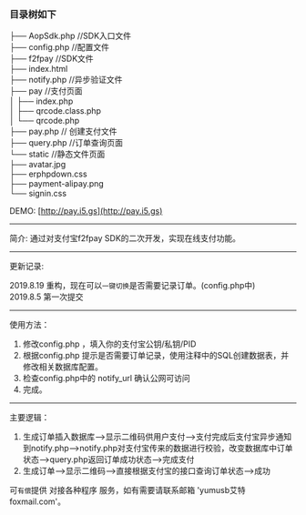 ### 目录树如下  
├── AopSdk.php //SDK入口文件   
├── config.php //配置文件   
├── f2fpay //SDK文件    
├── index.html   
├── notify.php  //异步验证文件    
├── pay //支付页面   
│   ├── index.php   
│   ├── qrcode.class.php   
│   └── qrcode.php   
├── pay.php // 创建支付文件   
├── query.php //订单查询页面   
└── static //静态文件页面   
    ├── avatar.jpg   
    ├── erphpdown.css   
    ├── payment-alipay.png   
    └── signin.css   

DEMO: [http://pay.i5.gs](http://pay.i5.gs)

---

简介: 
通过对支付宝f2fpay SDK的二次开发，实现在线支付功能。

---

更新记录: 

2019.8.19 
重构，现在可以`一键切换`是否需要记录订单。(config.php中)   
2019.8.5 
第一次提交

---

使用方法：
1. 修改config.php ，填入你的支付宝公钥/私钥/PID 
2. 根据config.php 提示是否需要订单记录，使用注释中的SQL创建数据表，并修改相关数据库配置。
3. 检查config.php中的 notify_url 确认公网可访问
4. 完成。

---

主要逻辑：
1. 生成订单插入数据库-->显示二维码供用户支付-->支付完成后支付宝异步通知到notify.php-->notify.php对支付宝传来的数据进行校验，改变数据库中订单状态-->query.php返回订单成功状态-->完成支付  
2. 生成订单-->显示二维码-->直接根据支付宝的接口查询订单状态-->成功


可`有偿`提供 对接各种程序 服务，如有需要请联系邮箱 'yumusb艾特foxmail.com'。